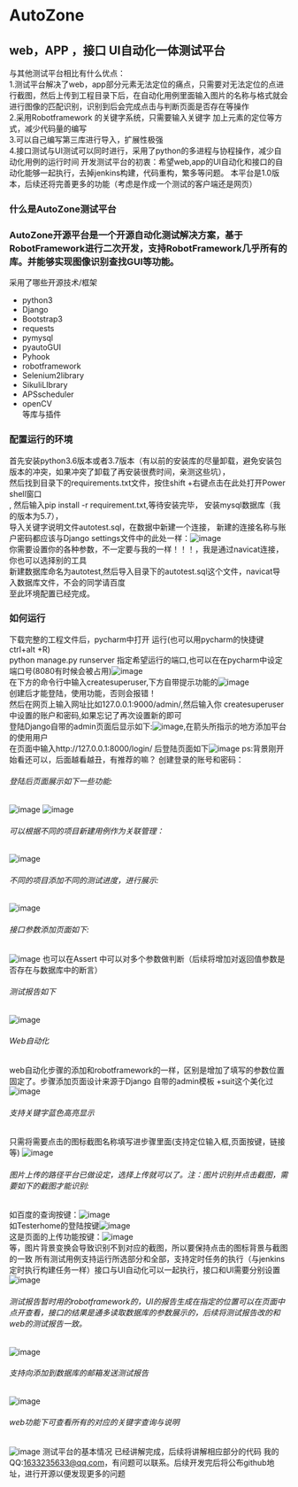 # AutoZone
## web，APP ，接口 UI自动化一体测试平台<br>
与其他测试平台相比有什么优点：<br>
    1.测试平台解决了web，app部分元素无法定位的痛点，只需要对无法定位的点进行截图，然后上传到工程目录下后，在自动化用例里面输入图片的名称与格式就会进行图像的匹配识别，识别到后会完成点击与判断页面是否存在等操作<br>
    2.采用Robotframework 的关键字系统，只需要输入关键字 加上元素的定位等方式，减少代码量的编写<br>
    3.可以自己编写第三库进行导入，扩展性极强<br>
    4.接口测试与UI测试可以同时进行，采用了python的多进程与协程操作，减少自动化用例的运行时间
      开发测试平台的初衷：希望web,app的UI自动化和接口的自动化能够一起执行，去掉jenkins构建，代码重构，繁多等问题。
      本平台是1.0版本，后续还将完善更多的功能（考虑是作成一个测试的客户端还是网页）<br>

### 什么是AutoZone测试平台
### AutoZone开源平台是一个开源自动化测试解决方案，基于RobotFramework进行二次开发，支持RobotFramework几乎所有的库。并能够实现图像识别查找GUI等功能。
采用了哪些开源技术/框架
* python3<br>
* Django<br>
* Bootstrap3<br>
* requests<br>
* pymysql<br>
* pyautoGUI<br>
* Pyhook<br>
* robotframework<br>
* Selenium2library<br>
* SikuliLIbrary<br>
* APSscheduler<br>
* openCV<br>
等库与插件<br>
### 配置运行的环境
首先安装python3.6版本或者3.7版本（有以前的安装库的尽量卸载，避免安装包版本的冲突，如果冲突了卸载了再安装很费时间，亲测这些坑），<br>然后找到目录下的requirements.txt文件，按住shift +右键点击在此处打开Power shell窗口<br>, 然后输入pip install -r requirement.txt,等待安装完毕，
安装mysql数据库（我的版本为5.7），<br>
导入关键字说明文件autotest.sql，在数据中新建一个连接，
新建的连接名称与账户密码都应该与Django settings文件中的此处一样：![image](https://github.com/Wesly-Yu/AutoZone/blob/master/images/20190526221134.png)<br>
你需要设置你的各种参数，不一定要与我的一样！！！，我是通过navicat连接，你也可以选择别的工具<br>
新建数据库命名为autotest,然后导入目录下的autotest.sql这个文件，navicat导入数据库文件，不会的同学请百度<br>
至此环境配置已经完成。
### 如何运行
下载完整的工程文件后，pycharm中打开
运行(也可以用pycharm的快捷键ctrl+alt +R)<br>
python manage.py runserver 指定希望运行的端口,也可以在在pycharm中设定端口号(8080有时候会被占用)![image](https://github.com/Wesly-Yu/AutoZone/blob/master/images/20190526222403.png)<br>
在下方的命令行中输入createsuperuser,下方自带提示功能的![image](https://github.com/Wesly-Yu/AutoZone/blob/master/images/2.png)<br>
创建后才能登陆，使用功能，否则会报错！<br>
然后在网页上输入网址比如127.0.0.1:9000/admin/,然后输入你 createsuperuser中设置的账户和密码,如果忘记了再次设置新的即可<br>
登陆Django自带的admin页面后显示如下:![image](https://github.com/Wesly-Yu/AutoZone/blob/master/images/3.png),在箭头所指示的地方添加平台的使用用户<br>
在页面中输入http://127.0.0.1:8000/login/ 后登陆页面如下![image](https://github.com/Wesly-Yu/AutoZone/blob/master/images/login.png)
ps:背景刚开始看还可以，后面越看越丑，有推荐的嘛？
创建登录的账号和密码：
###### 登陆后页面展示如下一些功能:
![image](https://github.com/Wesly-Yu/AutoZone/blob/master/images/tools.png)
![image](https://github.com/Wesly-Yu/AutoZone/blob/master/images/shouye.png)<br>
###### 可以根据不同的项目新建用例作为关联管理：<br>
![image](https://github.com/Wesly-Yu/AutoZone/blob/master/images/xiangmu.png)
###### 不同的项目添加不同的测试进度，进行展示:<br>
![image](https://github.com/Wesly-Yu/AutoZone/blob/master/images/jindu.png)
###### 接口参数添加页面如下:
![image](https://github.com/Wesly-Yu/AutoZone/blob/master/images/jiekou.png)
也可以在Assert 中可以对多个参数做判断（后续将增加对返回值参数是否存在与数据库中的断言）
###### 测试报告如下
![image](https://github.com/Wesly-Yu/AutoZone/blob/master/images/report.png)
###### Web自动化
web自动化步骤的添加和robotframework的一样，区别是增加了填写的参数位置固定了。步骤添加页面设计来源于Django 自带的admin模板 +suit这个美化过<br>
![image](https://github.com/Wesly-Yu/AutoZone/blob/master/images/web-ui.png)
###### 支持关键字蓝色高亮显示
只需将需要点击的图标截图名称填写进步骤里面(支持定位输入框,页面按键，链接等)
![image](https://github.com/Wesly-Yu/AutoZone/blob/master/images/picture.png)
###### 图片上传的路径平台已做设定，选择上传就可以了。注：图片识别并点击截图，需要如下的截图才能识别:<br>
如百度的查询按键：![image](https://github.com/Wesly-Yu/AutoZone/blob/master/images/baidu.png)<br>
如Testerhome的登陆按键![image](https://github.com/Wesly-Yu/AutoZone/blob/master/images/denglu.png)<br>
这是页面的上传功能按键：![image](https://github.com/Wesly-Yu/AutoZone/blob/master/images/update.png)<br>
等，图片背景变换会导致识别不到对应的截图，所以要保持点击的图标背景与截图的一致
所有测试用例支持运行所选部分和全部，支持定时任务的执行（与jenkins定时执行构建任务一样）接口与UI自动化可以一起执行，接口和UI需要分别设置<br>
![image](https://github.com/Wesly-Yu/AutoZone/blob/master/images/time.png)
###### 测试报告暂时用的robotframework的，UI的报告生成在指定的位置可以在页面中点开查看，接口的结果是通多读取数据库的参数展示的，后续将测试报告改的和web的测试报告一致。
![image](https://github.com/Wesly-Yu/AutoZone/blob/master/images/report.png)
###### 支持向添加到数据库的邮箱发送测试报告
![image](https://github.com/Wesly-Yu/AutoZone/blob/master/images/email.png)
###### web功能下可查看所有的对应的关键字查询与说明
![image](https://github.com/Wesly-Yu/AutoZone/blob/master/images/keywords.png)
测试平台的基本情况 已经讲解完成，后续将讲解相应部分的代码
我的QQ:1633235633@qq.com，有问题可以联系。后续开发完后将公布github地址，进行开源以便发现更多的问题

